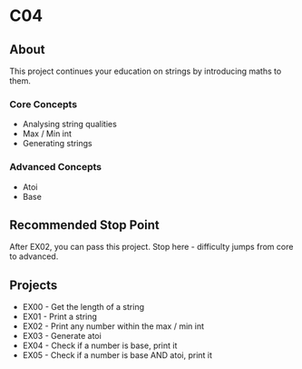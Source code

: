 # C04

## About

This project continues your education on strings by introducing maths to them.

### Core Concepts 
- Analysing string qualities
- Max / Min int
- Generating strings

### Advanced Concepts
- Atoi
- Base

## Recommended Stop Point

After EX02, you can pass this project. Stop here - difficulty jumps from core to advanced.

## Projects
- EX00 - Get the length of a string
- EX01 - Print a string
- EX02 - Print any number within the max / min int
- EX03 - Generate atoi
- EX04 - Check if a number is base, print it
- EX05 - Check if a number is base AND atoi, print it
